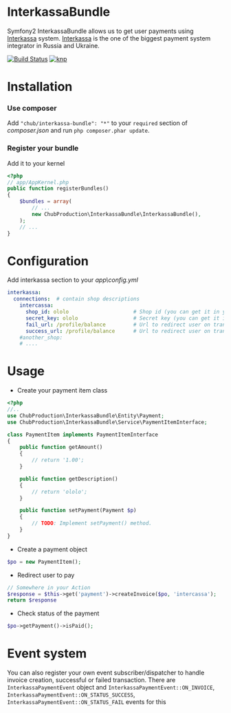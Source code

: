 InterkassaBundle
================

Symfony2 InterkassaBundle allows us to get user payments using [Interkassa] system.
[Interkassa] is the one of the biggest payment system integrator in Russia and Ukraine.

[![Build Status](https://secure.travis-ci.org/ChubV/InterkassaBundle.png)](http://travis-ci.org/ChubV/InterkassaBundle)
[![knp](http://knpbundles.com/ChubV/InterkassaBundle/badge-short)](http://knpbundles.com/ChubV/InterkassaBundle)

[Interkassa]: http://interkassa.com

Installation
============

### Use composer

Add `"chub/interkassa-bundle": "*"` to your `required` section of _composer.json_ and run `php composer.phar update`.

### Register your bundle

Add it to your kernel

``` php
<?php
// app/AppKernel.php
public function registerBundles()
{
    $bundles = array(
        // ...
        new ChubProduction\InterkassaBundle\InterkassaBundle(),
    );
    // ...
}
```

Configuration
=============

Add interkassa section to your _app\config.yml_

``` yaml
interkassa:
  connections:  # contain shop descriptions
    intercassa:
      shop_id: ololo                     # Shop id (you can get it in your profile)
      secret_key: ololo                  # Secret key (you can get it in your profile)
      fail_url: /profile/balance         # Url to redirect user on transaction fail
      success_url: /profile/balance      # Url to redirect user on transaction success
    #another_shop:
    # ....
```

Usage
=====

* Create your payment item class

``` php
<?php
//..
use ChubProduction\InterkassaBundle\Entity\Payment;
use ChubProduction\InterkassaBundle\Service\PaymentItemInterface;

class PaymentItem implements PaymentItemInterface
{
	public function getAmount()
	{
		// return '1.00';
	}

	public function getDescription()
	{
		// return 'ololo';
	}

	public function setPayment(Payment $p)
	{
		// TODO: Implement setPayment() method.
	}
}
```

* Create a payment object

``` php
$po = new PaymentItem();
```

* Redirect user to pay

``` php
// Somewhere in your Action
$response = $this->get('payment')->createInvoice($po, 'intercassa');
return $response
```

* Check status of the payment

``` php
$po->getPayment()->isPaid();
```

Event system
============

You can also register your own event subscriber/dispatcher to handle invoice creation, successful or failed transaction.
There are `InterkassaPaymentEvent` object and `InterkassaPaymentEvent::ON_INVOICE`,
`InterkassaPaymentEvent::ON_STATUS_SUCCESS`, `InterkassaPaymentEvent::ON_STATUS_FAIL` events for this
